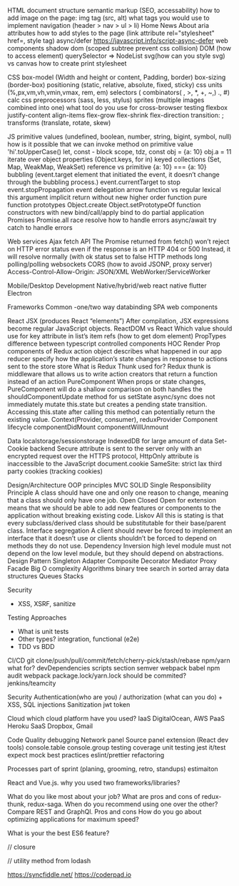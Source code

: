 HTML
    document structure
    semantic markup (SEO, accessability)
    how to add image on the page: img tag (src, alt)
    what tags you would use to implement navigation (header > nav > ul > li) Home News About
    aria attributes
    how to add styles to the page (link attribute rel="stylesheet" href=, style tag)
    async/defer https://javascript.info/script-async-defer
    web components shadow dom (scoped subtree prevent css collision)
    DOM (how to access element) querySelector => NodeList
    svg(how can you style svg) vs canvas
    how to create print stylesheet

CSS
    box-model (Width and height or content, Padding, border)
    box-sizing (border-box)
    positioning (static, relative, absolute, fixed, sticky)
    css units (%,px,vm,vh,vmin,vmax, rem, em)
    selectors ( combinators( , >, *, +, ~,) ., #)
    calc
    css preprocessors (sass, less, stylus)
    sprites (multiple images combined into one)
    what tool do you use for cross-browser testing
    flexbox
        justify-content
        align-items
        flex-grow 
        flex-shrink
        flex-direction
    transition: <property> <duration> <timing-function> <delay>;
    transforms (translate, rotate, skew)

JS
    primitive values (undefined, boolean, number, string, bigint, symbol, null)
    how is it possible that we can invoke method on primitive value 'hi'.toUpperCase()
    let, const - block scope, tdz, const obj = {a: 10} obj.a = 11
    iterate over object properties (Object.keys, for in)
    keyed collections (Set, Map, WeakMap, WeakSet)
    reference vs primitive {a: 10} === {a: 10}
    bubbling (event.target element that initiated the event, it doesn’t change through the bubbling process.) event.currentTarget
       to stop event.stopPropagation
       event delegation
    arrow function vs regular
        lexical this
        argument
        implicit return
        without new
    higher order function
    pure function
    prototypes
        Object.create
        Object.setPrototypeOf
        function constructors with new
    bind/call/apply
        bind to do partial application
    Promises
        Promise.all race resolve
        how to handle errors
        async/await try catch to handle errors

Web services
    Ajax
    fetch API
        The Promise returned from fetch() won’t reject on HTTP error status even if the response is an HTTP 404 or 500
            Instead, it will resolve normally (with ok status set to false
    HTTP methods
    long polling/polling
    websockets
    CORS (how to avoid JSONP, proxy server) Access-Control-Allow-Origin:
    JSON/XML
    WebWorker/ServiceWorker

Mobile/Desktop Development
    Native/hybrid/web
    react native
    flutter
    Electron

Frameworks Common
    -one/two way databinding
    SPA
    web components

React 
    JSX
        (produces React “elements”)
        After compilation, JSX expressions become regular JavaScript objects.
    ReactDOM vs React
    Which value should use for key attribute in list’s item
    refs (how to get dom element)
    PropTypes difference between typescript
    controlled components
    HOC
    Render Prop
    components of Redux
        action
            object describes what happened in our app
        reducer
            specify how the application’s state changes in response to actions sent to the store
        store
    What is Redux Thunk used for?
        Redux thunk is middleware that allows us to write action creators that return a function instead of an action
    PureComponent
        When props or state changes, PureComponent will do a shallow comparison on both
        handles the shouldComponentUpdate method for us
    setState async/sync
        does not immediately mutate this.state but creates a pending state transition. 
        Accessing this.state after calling this method can potentially return the existing value.
    Context(Provider, consumer), reduxProvider
    Component lifecycle
        componentDidMount
        componentWillUnmount

Data
    localstorage/sessionstorage
    IndexedDB for large amount of data
    Set-Cookie backend
        Secure attribute  is sent to the server only with an encrypted request over the HTTPS protocol,
        HttpOnly attribute is inaccessible to the JavaScript document.cookie
        SameSite: strict lax
        third party cookies (tracking cookies)

Design/Architecture
    OOP principles
    MVC
    SOLID
        Single Responsibility Principle
            A class should have one and only one reason to change, meaning that a class should only have one job.
        Open Closed
            Open for extension means that we should be able to add new features or components to the application without breaking existing code.
        Liskov
            All this is stating is that every subclass/derived class should be substitutable for their base/parent class.
        Interface segregation
            A client should never be forced to implement an interface that it doesn’t use or clients shouldn’t be forced to depend on methods they do not use.
        Dependency Inversion
            high level module must not depend on the low level module, but they should depend on abstractions.
    Design Pattern
        Singleton
        Adapter
        Composite
        Decorator
        Mediator
        Proxy
        Facade
    Big O complexity
    Algorithms
        binary tree
        search in sorted array
        data structures
            Queues
            Stacks

Security
- XSS, XSRF, sanitize

Testing Approaches
- What is unit tests
- Other types? integration, functional (e2e)
- TDD vs BDD

CI/CD
    git
        clone/push/pull/commit/fetch/cherry-pick/stash/rebase
    npm/yarn
        what for?
        devDependencies
        scripts section
        semver
        webpack
        babel
        npm audit
        webpack
        package.lock/yarn.lock should be commited?
    jenkins/teamcity

Security
    Authentication(who are you) / authorization (what can you do) +
    XSS, SQL injections
    Sanitization
    jwt token

Cloud
    which cloud platform have you used?
    IaaS DigitalOcean, AWS
    PaaS Heroku
    SaaS Dropbox, Gmail

Code Quality
    debugging
        Network panel
        Source panel
        extension (React dev tools)
        console.table
        console.group
    testing
        coverage
        unit testing jest
        it/test expect mock
    best practices
        eslint/prettier
        refactoring

Processes
    part of sprint (planing, grooming, retro, standups) estimaiton

React and Vue.js. why you used two frameworks/libraries?

What do you like most about your job?
What are pros and cons of redux-thunk, redux-saga. When do you recommend using one over the other?
Compare REST and GraphQl. Pros and cons
How do you go about optimizing applications for maximum speed?

What is your the best ES6 feature?

// closure

<script>
function initCounter(initValue) {
  // you code here
}

const count1 = initCounter(5);
console.log(count1()); // 6
console.log(count1()); // 7

const count2 = initCounter(100);
console.log(count2()); // 101
console.log(count2()); // 102
</script>

// utility method from lodash

<script>


chunk([1, 2, 3, 4], 2)           // [[1, 2], [3, 4]]
chunk([1, 2, 3, 4])              // [[1], [2], [3], [4]]
chunk(['a', 'b', 'c', 'd'], 3)   // [['a', 'b', 'c'], ['d']]
</script>

https://syncfiddle.net/
https://coderpad.io